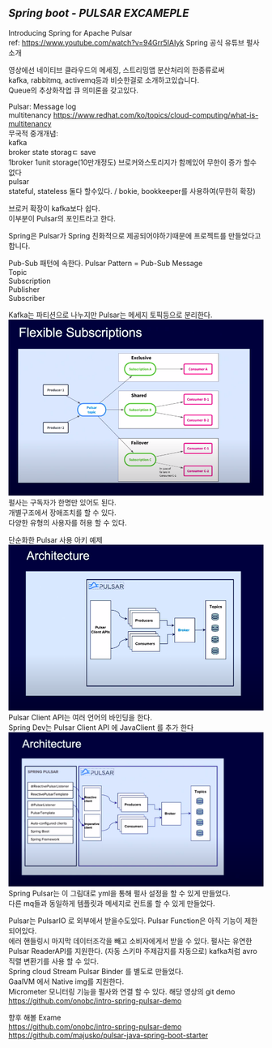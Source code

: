## ***Spring boot - PULSAR EXCAMEPLE*** ##

Introducing Spring for Apache Pulsar  
ref: https://www.youtube.com/watch?v=94Grr5IAIyk
Spring 공식 유튜브 펄사 소개  

영상에선 네이티브 클라우드의 메세징, 스트리밍앱 분산처리의 한종류로써  
kafka, rabbitmq, activemq등과 비슷한걸로 소개하고있습니다.  
Queue의 추상화작업 큐 의미론을 갖고있다.  

Pulsar: 
Message log  
multitenancy https://www.redhat.com/ko/topics/cloud-computing/what-is-multitenancy  
무국적 중개개념:  
  kafka  
   broker state storagㄷ save   
   1broker 1unit storage(10만개정도) 브로커와스토리지가 함께있어 무한이 증가 할수 없다  
  pulsar  
   stateful, stateless 둘다 할수있다. / bokie, bookkeeper를 사용하여(무한히 확장)  

브로커 확장이 kafka보다 쉽다.   
이부분이 Pulsar의 포인트라고 한다.

Spring은 Pulsar가 Spring 친화적으로 제공되어야하기때문에 프로젝트를 만들었다고합니다.  

Pub-Sub 패턴에 속한다.
Pulsar Pattern = Pub-Sub
Message  
Topic   
Subscription  
Publisher  
Subscriber  

Kafka는 파티션으로 나누지만 Pulsar는 메세지 토픽등으로 분리한다.  
![img.png](src%2Fmain%2Fresources%2Freadmeimg%2Fimg.png)  
펄사는 구독자가 한명만 있어도 된다.  
개별구조에서 장애조치를 할 수 있다.  
다양한 유형의 사용자를 허용 할 수 있다.

단순화한 Pulsar 사용 아키 예제
![img_1.png](src%2Fmain%2Fresources%2Freadmeimg%2Fimg_1.png)
Pulsar Client API는 여러 언어의 바인딩을 한다.  
Spring Dev는 Pulsar Client API 에 JavaClient 를 추가 한다 
![img_2.png](src%2Fmain%2Fresources%2Freadmeimg%2Fimg_2.png)
Spring Pulsar는 이 그림대로 yml을 통해 펄사 설정을 할 수 있게 만들었다.  
다른 mq들과 동일하게 템플릿과 메세지로 컨트롤 할 수 있게 만들었다.  

Pulsar는 PulsarIO 로 외부에서 받을수도있다.
Pulsar Function은 아직 기능이 제한되어있다.  
에러 핸들링시 마지막 데이터조각을 빼고 소비자에게서 받을 수 있다.
펄사는 유연한 Pulsar ReaderAPI를 지원한다. (자동 스키마 주제감지를 자동으로)
kafka처럼 avro 직렬 변환기를 사용 할 수 있다.  
Spring cloud Stream Pulsar Binder 를 별도로 만들었다.  
GaalVM 에서 Native img를 지원한다.  
Micrometer 모니터링 기능을 펄사와 연결 할 수 있다. 
해당 영상의 git demo https://github.com/onobc/intro-spring-pulsar-demo  


향후 해볼 Exame  
https://github.com/onobc/intro-spring-pulsar-demo  
https://github.com/majusko/pulsar-java-spring-boot-starter  

